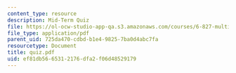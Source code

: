 ```yaml
---
content_type: resource
description: Mid-Term Quiz
file: https://ol-ocw-studio-app-qa.s3.amazonaws.com/courses/6-827-multithreaded-parallelism-languages-and-compilers-fall-2002/ef81db5665312176dfa2f06d48529179_quiz.pdf
file_type: application/pdf
parent_uid: 725da470-cdbd-b1e4-9825-7ba0d4abc7fa
resourcetype: Document
title: quiz.pdf
uid: ef81db56-6531-2176-dfa2-f06d48529179
---
```


